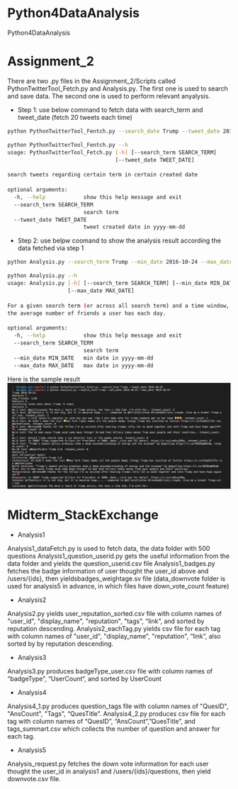 # Python4DataAnalysis
Python4DataAnalysis

# Assignment_2
There are two .py files in the Assignment_2/Scripts called PythonTwitterTool_Fetch.py and Analysis.py. 
The first one is used to search and save data. The second one is used to perform relevant anyalysis.
* Step 1: use below command to fetch data with search_term and tweet_date (fetch 20 tweets each time)
```sh
python PythonTwitterTool_Fentch.py --search_date Trump --tweet_date 2016-10-24
```
```sh
python PythonTwitterTool_Fentch.py --h
usage: PythonTwitterTool_Fetch.py [-h] [--search_term SEARCH_TERM]
                                  [--tweet_date TWEET_DATE]

search tweets regarding certain term in certain created date

optional arguments:
  -h, --help            show this help message and exit
  --search_term SEARCH_TERM
                        search term
  --tweet_date TWEET_DATE
                        tweet created date in yyyy-mm-dd
```
* Step 2: use belpw coomand to show the analysis result according the data fetched via step 1
```sh
python Analysis.py --search_term Trump --min_date 2016-10-24 --max_date 2016-10-24
```
```sh
python Analysis.py --h
usage: Analysis.py [-h] [--search_term SEARCH_TERM] [--min_date MIN_DATE]
                   [--max_date MAX_DATE]

For a given search term (or across all search term) and a time window, what is
the average number of friends a user has each day.

optional arguments:
  -h, --help            show this help message and exit
  --search_term SEARCH_TERM
                        search term
  --min_date MIN_DATE   min date in yyyy-mm-dd
  --max_date MAX_DATE   max date in yyyy-mm-dd
```
Here is the sample result
![alt tag](https://github.com/yssdnj/Python4DataAnalysis/blob/master/Assignment_2/sample.png)

# Midterm_StackExchange

* Analysis1

Analysis1_dataFetch.py is used to fetch data, the data folder with 500 questions
Analysis1_question_userid.py gets the useful information from the data folder and yields the question_userid.csv file
Analysis1_badges.py fetches the badge information of user thought the user_id above and /users/{ids}, then yieldsbadges_weightage.sv file
(data_downvote folder is used for analysis5 in advance, in which files have down_vote_count feature)

* Analysis2

Analysis2.py yields user_reputation_sorted.csv file with column names of "user_id", "display_name", "reputation", "tags", “link”, and sorted by reputation descending.
Analysis2_eachTag.py yields csv file for each tag with column names of "user_id", "display_name", "reputation", “link”, also sorted by by reputation descending.

* Analysis3

Analysis3.py produces badgeType_user.csv file with column names of “badgeType”, “UserCount“, and sorted by UserCount

* Analysis4

Analysis4_1.py produces question_tags file with column names of "QuesID", "AnsCount", "Tags", “QuesTitle”.
Analysis4_2.py produces csv file for each tag with column names of “QuesID”, “AnsCount”,”QuesTitle”, and tags_summart.csv which collects the number of question and answer for each tag.

* Analysis5

Analysis_request.py fetches the down vote information for each user thought the user_id in analysis1 and /users/{ids}/questions, then yield downvote.csv file.
